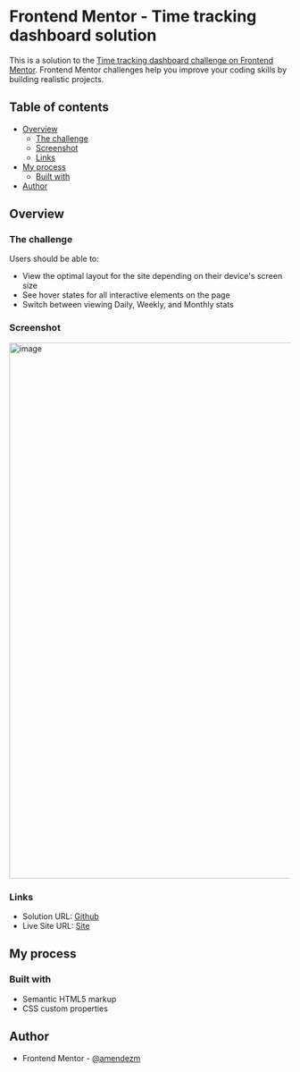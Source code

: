 # Frontend Mentor - Time tracking dashboard solution

This is a solution to the [Time tracking dashboard challenge on Frontend Mentor](https://www.frontendmentor.io/challenges/time-tracking-dashboard-UIQ7167Jw). Frontend Mentor challenges help you improve your coding skills by building realistic projects.

## Table of contents

- [Overview](#overview)
  - [The challenge](#the-challenge)
  - [Screenshot](#screenshot)
  - [Links](#links)
- [My process](#my-process)
  - [Built with](#built-with)
- [Author
  ](#author)

## Overview

### The challenge

Users should be able to:

- View the optimal layout for the site depending on their device's screen size
- See hover states for all interactive elements on the page
- Switch between viewing Daily, Weekly, and Monthly stats

### Screenshot

<img width="959" alt="image" src="https://user-images.githubusercontent.com/26444448/175362661-4056ea5d-56ac-4143-83be-6d4d2a15669f.png">


### Links

- Solution URL: [Github](https://github.com/sun-empire-solutions/time-tracking-dashboard.git) 
- Live Site URL: [Site](https://github.com/sun-empire-solutions/time-tracking-dashboard)

## My process

### Built with

- Semantic HTML5 markup
- CSS custom properties

## Author

- Frontend Mentor - [@amendezm](https://www.frontendmentor.io/profile/amendezm)
